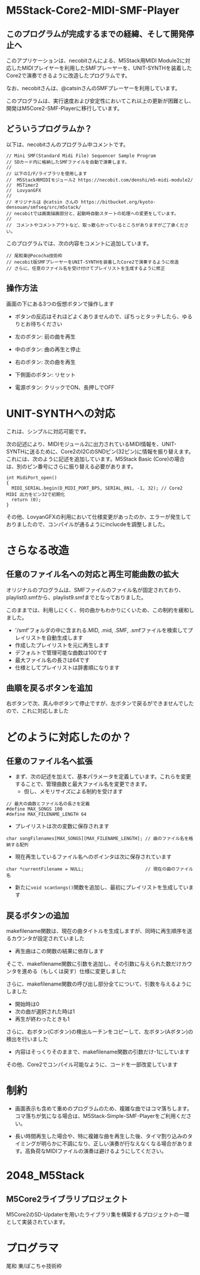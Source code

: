 # M5Stack-Core2-MIDI-SMF-Player

## このプログラムが完成するまでの経緯、そして開発停止へ

このアプリケーションは、necobitさんによる、M5Stack用MIDI Module2に対応したMIDIプレイヤーを利用したSMFプレーヤーを、UNIT-SYNTHを装着したCore2で演奏できるように改造したプログラムです。

なお、necobitさんは、@catsinさんのSMFプレーヤーを利用しています。

このプログラムは、実行速度および安定性においてこれ以上の更新が困難とし、開発はM5Core2-SMF-Playerに移行しています。

## どういうプログラムか？

以下は、necobitさんのプログラム中コメントです。

```
// Mini SMF(Standard Midi File) Sequencer Sample Program
// SDカード内に格納したSMFファイルを自動で演奏します。
//
// 以下のI/F/ライブラリを使用します
//  M5Stack用MIDIモジュール2 https://necobit.com/denshi/m5-midi-module2/
//  MSTimer2
//  LovyanGFX
//
// オリジナルは @catsin さんの https://bitbucket.org/kyoto-densouan/smfseq/src/m5stack/
// necobitでは画面描画部分と、起動時自動スタートの処理への変更をしています。
//
//　コメントやコメントアウトなど、取っ散らかっているところがありますがご了承ください。
```

このプログラムでは、次の内容をコメントに追加しています。

```
// 尾和東@Pococha技術枠
// necobit版SMFプレーヤーをUNIT-SYNTHを装着したCore2で演奏するように改造
// さらに、任意のファイル名を受け付けてプレイリストを生成するように修正
```

## 操作方法

画面の下にある3つの仮想ボタンで操作します
- ボタンの反応はそれほどよくありませんので、ぽちっとタッチしたら、ゆるりとお待ちください

- 左のボタン: 前の曲を再生
- 中のボタン: 曲の再生と停止
- 右のボタン: 次の曲を再生
- 下側面のボタン: リセット
- 電源ボタン: クリックでON、長押しでOFF


# UNIT-SYNTHへの対応

これは、シンプルに対応可能です。

次の記述により、MIDIモジュール2に出力されているMIDI情報を、UNIT-SYNTHに送るために、Core2のI2CのSNDピン(32ピン)に情報を振り替えます。これには、次のように記述を追加しています。M5Stack Basic (Core)の場合は、別のピン番号にさらに振り替える必要があります。
```
int MidiPort_open()
{
  MIDI_SERIAL.begin(D_MIDI_PORT_BPS, SERIAL_8N1, -1, 32); // Core2 MIDI 出力をピン32で初期化
  return (0);
}
```

その他、LovyanGFXの利用において仕様変更があったのか、エラーが発生しておりましたので、コンパイルが通るようにinclucdeを調整しました。

# さらなる改造

## 任意のファイル名への対応と再生可能曲数の拡大

オリジナルのプログラムは、SMFファイルのファイル名が固定されており、playlist0.smfから、playlist9.smfまでとなっておりました。

このままでは、利用しにくく、何の曲かもわかりにくいため、この制約を緩和しました。

- '/smf'フォルダの中に含まれる.MID, .mid, .SMF, .smfファイルを検索してプレイリストを自動生成します
- 作成したプレイリストを元に再生します
- デフォルトで管理可能な曲数は100です
- 最大ファイル名の長さは64です
- 仕様としてプレイリストは辞書順になります

## 曲順を戻るボタンを追加

右ボタンで次、真ん中ボタンて停止ですが、左ボタンで戻るができませんでしたので、これに対応しました

# どのように対応したのか？

## 任意のファイル名へ拡張

- まず、次の記述を加えて、基本パラメータを定義しています。これらを変更することで、管理曲数と最大ファイル名を変更できます。
  - 但し、メモリサイズによる制約を受けます

```
// 最大の曲数とファイル名の長さを定義
#define MAX_SONGS 100
#define MAX_FILENAME_LENGTH 64
```
- プレイリストは次の変数に保存されます

```
char songFilenames[MAX_SONGS][MAX_FILENAME_LENGTH]; // 曲のファイル名を格納する配列
```

- 現在再生しているファイル名へのポインタは次に保存されています
```
char *currentFilename = NULL;                       // 現在の曲のファイル名
```

- 新たに```void scanSongs()```関数を追加し、最初にプレイリストを生成しています

## 戻るボタンの追加

makefilename関数は、現在の曲タイトルを生成しますが、同時に再生順序を送るカウンタが設定されていました
- 再生曲はこの関数の結果に依存します

そこで、makefilename関数に引数を追加し、その引数に与えられた数だけカウンタを進める（もしくは戻す）仕様に変更しました

さらに、makefilename関数の呼び出し部分全てについて、引数を与えるようにしました
- 開始時は0
- 次の曲が選択された時は1
- 再生が終わったときも1

さらに、右ボタン(Cボタン)の検出ルーチンをコピーして、左ボタン(Aボタン)の検出を行いました
- 内容はそっくりそのままで、makefilename関数の引数だけ-1にしています

その他、Core2でコンパイル可能なように、コードを一部改変しています

# 制約

- 画面表示も含めて重めのプログラムのため、複雑な曲ではコマ落ちします。コマ落ちが気になる場合は、M5Stack-Simple-SMF-Playerをご利用ください。

- 長い時間再生した場合や、特に複雑な曲を再生した後、タイマ割り込みのタイミングが明らかに不調になり、正しい演奏が行なえなくなる場合があります。高負荷なMIDIファイルの演奏は避けるようにしてください。

# 2048_M5Stack
## M5Core2ライブラリプロジェクト
M5Core2のSD-Updaterを用いたライブラリ集を構築するプロジェクトの一環として実装されています。

# プログラマ

尾和 東/ぽこちゃ技術枠

